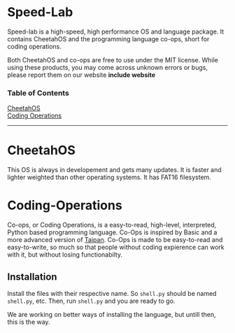 # Speed-Lab

Speed-lab is a high-speed, high performance OS and language package. It contains CheetahOS and the programming language co-ops, short for coding operations. 

Both CheetahOS and co-ops are free to use under the MIT license. While using these products, you may come across unknown errors or bugs, please report them on our website **include website**

### Table of Contents  
[CheetahOS](#CheetahOS)  
[Coding Operations](#Coding-Operations)  

--- 

# CheetahOS

This OS is always in developement and gets many updates. It is faster and lighter weighted than other operating systems. It has FAT16 filesystem.

# Coding-Operations

Co-ops, or Coding Operations, is a easy-to-read, high-level, interpreted, Python based programming language. Co-Ops is inspired by Basic and a more advanced version of [Taipan](https://github.com/KipzonderKop101/Taipan). Co-Ops is made to be easy-to-read and easy-to-write, so much so that people without coding expierence can work with it, but without losing functionabilty. 

## Installation 

Install the files with their respective name. So `shell.py` should be named `shell.py`, etc. Then, run `shell.py` and you are ready to go. 

We are working on better ways of installing the language, but untill then, this is the way.
